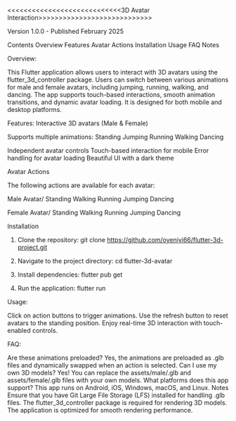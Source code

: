 <<<<<<<<<<<<<<<<<<<<<<<<<<<<3D Avatar Interaction>>>>>>>>>>>>>>>>>>>>>>>>>>>>

Version 1.0.0 - Published February 2025

Contents
Overview
Features
Avatar Actions
Installation
Usage
FAQ
Notes


Overview:

This Flutter application allows users to interact with 3D avatars using the flutter_3d_controller package. Users can switch between various animations for male and female avatars, including jumping, running, walking, and dancing.
The app supports touch-based interactions, smooth animation transitions, and dynamic avatar loading. It is designed for both mobile and desktop platforms.

Features: Interactive 3D avatars (Male & Female)

Supports multiple animations:
Standing
Jumping
Running
Walking
Dancing


Independent avatar controls
Touch-based interaction for mobile
Error handling for avatar loading
Beautiful UI with a dark theme


Avatar Actions

The following actions are available for each avatar:

Male Avatar/
Standing
Walking
Running
Jumping
Dancing


Female Avatar/
Standing
Walking
Running
Jumping
Dancing


Installation

1. Clone the repository:  git clone https://github.com/oyeniyi66/flutter-3d-project.git

2. Navigate to the project directory: cd flutter-3d-avatar

3. Install dependencies: flutter pub get

4. Run the application: flutter run



Usage:

Click on action buttons to trigger animations.
Use the refresh button to reset avatars to the standing position.
Enjoy real-time 3D interaction with touch-enabled controls.


FAQ:

Are these animations preloaded?
Yes, the animations are preloaded as .glb files and dynamically swapped when an action is selected.
Can I use my own 3D models?
Yes! You can replace the assets/male/.glb and assets/female/.glb files with your own models.
What platforms does this app support?
This app runs on Android, iOS, Windows, macOS, and Linux.
Notes
Ensure that you have Git Large File Storage (LFS) installed for handling .glb files.
The flutter_3d_controller package is required for rendering 3D models.
The application is optimized for smooth rendering performance.




